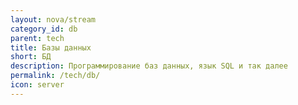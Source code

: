 ```yaml
---
layout: nova/stream
category_id: db
parent: tech
title: Базы данных
short: БД
description: Программирование баз данных, язык SQL и так далее
permalink: /tech/db/
icon: server
---
```

